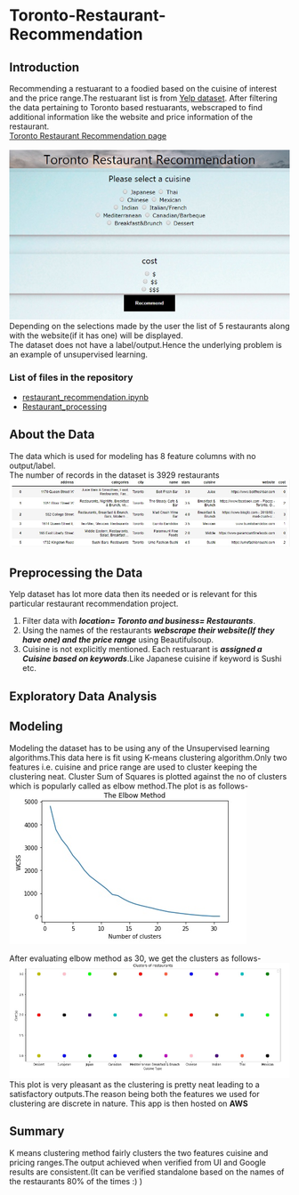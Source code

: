# Toronto-Restaurant-Recommendation

## Introduction
Recommending a restuarant to a foodied based on the cuisine of interest and the price range.The restuarant list is from [Yelp dataset](https://www.yelp.com/dataset). After filtering the data pertaining to Toronto based restuarants, webscraped to find additional information like the website and price information of the restaurant.<br>
[Toronto Restaurant Recommendation page](http://ec2-3-16-154-147.us-east-2.compute.amazonaws.com:8080/)<br><br>
![App_page](https://github.com/A-Aparna/Toronto-Restaurant-Recommendation/blob/master/image/App_page.jpg)<br>
Depending on the selections made by the user the list of 5 restaurants along with the website(if it has one) will be displayed.<br>
The dataset does not have a label/output.Hence the underlying problem is an example of unsupervised learning.


### List of files in the repository
- [restaurant_recommendation.ipynb](https://github.com/A-Aparna/Toronto-Restaurant-Recommendation/blob/master/restaurant%20recommendation.ipynb)
- [Restaurant_processing]()

## About the Data
The data which is used for modeling has 8 feature columns with no output/label.<br>
The number of records in the dataset is 3929 restaurants <br>
![dataset](https://github.com/A-Aparna/Toronto-Restaurant-Recommendation/blob/master/image/dataset.jpg)

## Preprocessing the Data
 Yelp dataset has lot more data then its needed or is relevant for this particular restaurant recommendation project.
 1) Filter data with <i><b>location= Toronto and business= Restaurants</b></i>.
 2) Using the names of the restaurants <i><b>webscrape  their website(If they have one) and the price range</b></i> using Beautifulsoup.
 3) Cuisine is not explicitly mentioned. Each restuarant is <i><b>assigned a Cuisine based on keywords</b></i>.Like Japanese cuisine if keyword is Sushi etc.

## Exploratory Data Analysis



## Modeling
Modeling the dataset has to be using any of the Unsupervised learning algorithms.This data here is fit using K-means clustering algorithm.Only two features i.e. cuisine and price range are used to cluster keeping the clustering neat.
Cluster Sum of Squares is plotted against the no of clusters which is popularly called as elbow method.The plot is as follows-
![elbow_method](https://github.com/A-Aparna/Toronto-Restaurant-Recommendation/blob/master/image/elbow_method.jpg)

After evaluating elbow method as 30, we get the clusters as follows-
![cluster](https://github.com/A-Aparna/Toronto-Restaurant-Recommendation/blob/master/image/data_cluster..jpg) <br>
This plot is very pleasant as the clustering is pretty neat leading to a satisfactory outputs.The reason being both the features we used for clustering are discrete in nature.
This app is then hosted on <b>AWS</b>

## Summary
K means clustering method fairly clusters the two features cuisine and pricing ranges.The output achieved when verified from UI and Google results are consistent.(It can be verified standalone based on the names of the restaurants 80% of the times :) )
